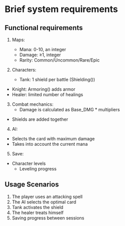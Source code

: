 # Brief system requirements

## Functional requirements
1. Maps:
   - Mana: 0-10, an integer
   - Damage: ≥1, integer
   - Rarity: Common/Uncommon/Rare/Epic

2. Characters:
   - Tank: 1 shield per battle (Shielding())
- Knight: Armoring() adds armor
- Healer: limited number of healings

3. Combat mechanics:
   - Damage is calculated as Base_DMG * multipliers
- Shields are added together

4. AI:
- Selects the card with maximum damage
- Takes into account the current mana

5. Save:
- Character levels
   - Leveling progress

## Usage Scenarios
1. The player uses an attacking spell
2. The AI selects the optimal card
3. Tank activates the shield
4. The healer treats himself
5. Saving progress between sessions